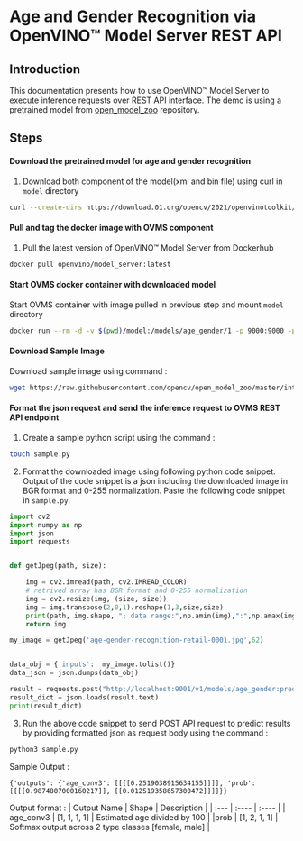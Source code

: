 # Age and Gender Recognition via OpenVINO&trade; Model Server REST API

## Introduction
This documentation presents how to use OpenVINO&trade; Model Server to execute inference requests over REST API interface. The demo is using a pretrained model from [open_model_zoo](https://github.com/opencv/open_model_zoo) repository.

## Steps

#### Download the pretrained model for age and gender recognition
1. Download both component of the model(xml and bin file) using curl in `model` directory

```Bash
curl --create-dirs https://download.01.org/opencv/2021/openvinotoolkit/2021.1/open_model_zoo/models_bin/1/age-gender-recognition-retail-0013/FP32/age-gender-recognition-retail-0013.bin https://download.01.org/opencv/2021/openvinotoolkit/2021.1/open_model_zoo/models_bin/1/age-gender-recognition-retail-0013/FP32/age-gender-recognition-retail-0013.xml -o model/age-gender-recognition-retail-0013.bin -o model/age-gender-recognition-retail-0013.xml

```

#### Pull and tag the docker image with OVMS component 
1. Pull the latest version of OpenVINO&trade; Model Server from Dockerhub 
```Bash
docker pull openvino/model_server:latest
```

#### Start OVMS docker container with downloaded model
Start OVMS container with image pulled in previous step and mount `model` directory
```Bash 
docker run --rm -d -v $(pwd)/model:/models/age_gender/1 -p 9000:9000 -p 9001:9001 openvino/model_server:latest --model_path models/age_gender --model_name age_gender --port 9000 --rest_port 9001
```

####  Download Sample Image
Download sample image using command :
```Bash
wget https://raw.githubusercontent.com/opencv/open_model_zoo/master/intel_models/age-gender-recognition-retail-0013/description/age-gender-recognition-retail-0001.jpg
```

#### Format the json request and send the inference request to OVMS REST API endpoint
1. Create a sample python script using the command : 
```Bash
touch sample.py
```
2. Format the downloaded image using following python code snippet. Output of the code snippet is a json including the downloaded image in BGR format and 0-255 normalization. Paste the following code snippet in `sample.py`.
```Python
import cv2
import numpy as np
import json
import requests


def getJpeg(path, size):

    img = cv2.imread(path, cv2.IMREAD_COLOR)
    # retrived array has BGR format and 0-255 normalization
    img = cv2.resize(img, (size, size))
    img = img.transpose(2,0,1).reshape(1,3,size,size)
    print(path, img.shape, "; data range:",np.amin(img),":",np.amax(img))
    return img

my_image = getJpeg('age-gender-recognition-retail-0001.jpg',62)


data_obj = {'inputs':  my_image.tolist()}
data_json = json.dumps(data_obj)

result = requests.post("http://localhost:9001/v1/models/age_gender:predict", data=data_json)
result_dict = json.loads(result.text)
print(result_dict)
```

3. Run the above code snippet to send POST API request to predict results by providing formatted json as request body using the command :
```Bash
python3 sample.py
```
Sample Output :
```
{'outputs': {'age_conv3': [[[[0.2519038915634155]]]], 'prob': [[[[0.9874807000160217]], [[0.012519358657300472]]]]}}
```
Output format :
| Output Name      | Shape | Description |
| :---        |    :----   | :----    |
| age_conv3   | [1, 1, 1, 1] | Estimated age divided by 100 |
|prob | [1, 2, 1, 1] | Softmax output across 2 type classes [female, male] |